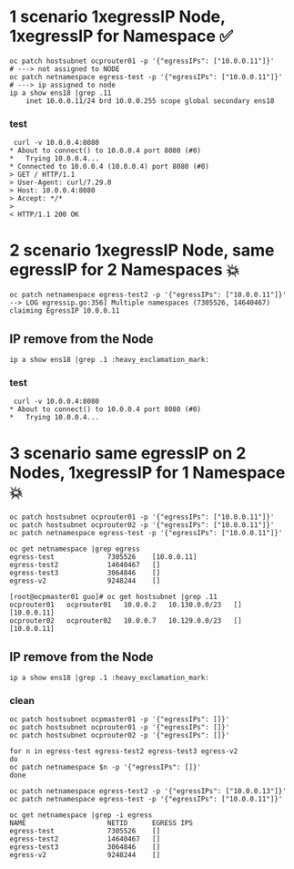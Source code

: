 

# 1 scenario 1xegressIP Node, 1xegressIP for Namespace :white_check_mark:
```
oc patch hostsubnet ocprouter01 -p '{"egressIPs": ["10.0.0.11"]}'
# ---> not assigned to NODE
oc patch netnamespace egress-test -p '{"egressIPs": ["10.0.0.11"]}'
# ---> ip assigned to node
ip a show ens18 |grep .11
    inet 10.0.0.11/24 brd 10.0.0.255 scope global secondary ens18
```
### test 
```
 curl -v 10.0.0.4:8080
* About to connect() to 10.0.0.4 port 8080 (#0)
*   Trying 10.0.0.4...
* Connected to 10.0.0.4 (10.0.0.4) port 8080 (#0)
> GET / HTTP/1.1
> User-Agent: curl/7.29.0
> Host: 10.0.0.4:8080
> Accept: */*
>
< HTTP/1.1 200 OK
```
# 2 scenario 1xegressIP Node, same egressIP for 2 Namespaces :boom:
```
oc patch netnamespace egress-test2 -p '{"egressIPs": ["10.0.0.11"]}'
--> LOG egressip.go:356] Multiple namespaces (7305526, 14640467) claiming EgressIP 10.0.0.11
```
## IP remove from the Node 
```
ip a show ens18 |grep .1 :heavy_exclamation_mark:
```
### test
```
 curl -v 10.0.0.4:8080
* About to connect() to 10.0.0.4 port 8080 (#0)
*   Trying 10.0.0.4...
```

# 3 scenario same egressIP on 2 Nodes, 1xegressIP for 1 Namespace :boom:
```
oc patch hostsubnet ocprouter01 -p '{"egressIPs": ["10.0.0.11"]}'
oc patch hostsubnet ocprouter02 -p '{"egressIPs": ["10.0.0.11"]}'
oc patch netnamespace egress-test -p '{"egressIPs": ["10.0.0.11"]}'
```
```
oc get netnamespace |grep egress
egress-test             7305526    [10.0.0.11]
egress-test2            14640467   []
egress-test3            3064846    []
egress-v2               9248244    []
```
```
[root@ocpmaster01 guo]# oc get hostsubnet |grep .11
ocprouter01   ocprouter01   10.0.0.2   10.130.0.0/23   []             [10.0.0.11]
ocprouter02   ocprouter02   10.0.0.7   10.129.0.0/23   []             [10.0.0.11]
```
## IP remove from the Node 
```
ip a show ens18 |grep .1 :heavy_exclamation_mark:
```



### clean 
```
oc patch hostsubnet ocpmaster01 -p '{"egressIPs": []}'
oc patch hostsubnet ocprouter01 -p '{"egressIPs": []}'
oc patch hostsubnet ocprouter02 -p '{"egressIPs": []}'
```

```
for n in egress-test egress-test2 egress-test3 egress-v2
do 
oc patch netnamespace $n -p '{"egressIPs": []}'
done
```
```
oc patch netnamespace egress-test2 -p '{"egressIPs": ["10.0.0.13"]}'
oc patch netnamespace egress-test -p '{"egressIPs": ["10.0.0.11"]}'
```
```
oc get netnamespace |grep -i egress
NAME                    NETID      EGRESS IPS
egress-test             7305526    []
egress-test2            14640467   []
egress-test3            3064846    []
egress-v2               9248244    []
```
